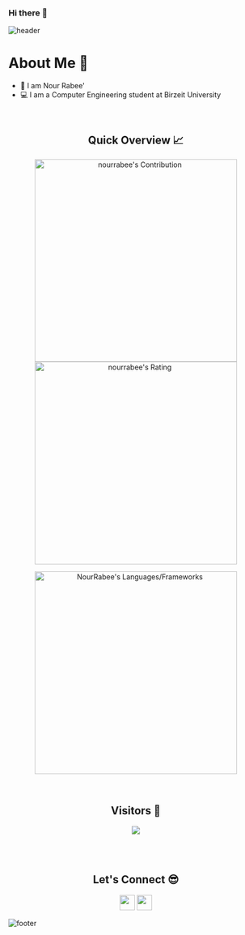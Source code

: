 ### Hi there 👋


![header](https://capsule-render.vercel.app/api?type=waving&color=gradient&height=280&section=header&text=Hi%20there%20%F0%9F%91%8B&fontSize=90)
<!--
**NourRabee/NourRabee** is a ✨ _special_ ✨ repository because its `README.md` (this file) appears on your GitHub profile.

Here are some ideas to get you started:

- 🔭 I’m currently working on ...
- 🌱 I’m currently learning ...
- 👯 I’m looking to collaborate on ...
- 🤔 I’m looking for help with ...
- 💬 Ask me about ...
- 📫 How to reach me: ...
- 😄 Pronouns: ...
- ⚡ Fun fact: ...
-->
<h1>About Me 📌</h1>

- 👋 I am Nour Rabee' 
- 💻 I am a Computer Engineering student at Birzeit University


<br />

<h2 align="center">Quick Overview 📈</h2>
  
  <p align = "center">
 
</p>

<p align = "center">
  <img src = "https://github-readme-stats.vercel.app/api?username=nourrabee&count_private=true&theme=solarized-light&hide_border=true" alt = "nourrabee's Contribution" width = 400 >
  <img src = "https://github-readme-streak-stats.herokuapp.com?user=nourrabee&count_private=true&theme=solarized-light&hide_border=true" alt = "nourrabee's Rating" width = 400 >

</p>

<p align = "center">

 <img src = "https://github-readme-stats.vercel.app/api/top-langs?username=NourRabee&show_icons=true&count_private=true&locale=en&layout=compact&langs_count=10&theme=solarized-light&hide_border=true&bg_color=282A36&title_color=DD6387&text_color=fff&icon_color=fff" alt = "NourRabee's Languages/Frameworks" width = 400 />
</p>


<br />
<h2 align="center">Visitors 👀</h2>
<div align="center" >
  <img src="https://profile-counter.glitch.me/nourrabee/count.svg"></img>
</div>

<br /><br />
<h2 align="center">Let's Connect 😎</h2>
<p align="center">
  <a href = "mailto:rabee123@gmail.com"><img src = "https://img.shields.io/badge/Gmail-D14836?style=for-the-badge&logo=gmail&logoColor=white" height = 30></a>
  <a href = "https://www.linkedin.com/in/nourrabee/"><img src = "https://img.shields.io/badge/LinkedIn-0077B5?style=for-the-badge&logo=linkedin&logoColor=white"     height = 30></a>
 
</p>


![footer](https://capsule-render.vercel.app/api?type=waving&color=gradient&height=150&section=footer)
